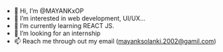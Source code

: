 - 👋 Hi, I’m @MAYANKxOP
- 👀 I’m interested in web development, UI/UX...
- 🌱 I’m currently learning REACT JS.
- 💞️ I’m looking for an internship
- 📫 Reach me through out my email (mayanksolanki.2002@gamil.com)

<!---
MAYANKxOP/MAYANKxOP is a ✨ special ✨ repository because its `README.md` (this file) appears on your GitHub profile.
You can click the Preview link to take a look at your changes.
--->
